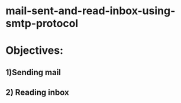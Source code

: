 # mail-sent-and-read-inbox-using-smtp-protocol

# Objectives:
## 1)Sending mail
## 2) Reading inbox




